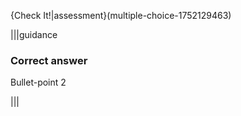 {Check It!|assessment}(multiple-choice-1752129463)

|||guidance
### Correct answer
Bullet-point 2

|||